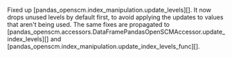 Fixed up [pandas_openscm.index_manipulation.update_levels][].
It now drops unused levels by default first, to avoid applying the updates to values that aren't being used.
The same fixes are propagated to [pandas_openscm.accessors.DataFramePandasOpenSCMAccessor.update_index_levels][] and [pandas_openscm.index_manipulation.update_index_levels_func][].
